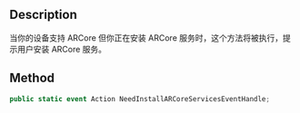 ## Description

当你的设备支持 ARCore 但你正在安装 ARCore 服务时，这个方法将被执行，提示用户安装 ARCore 服务。

## Method

```cs
public static event Action NeedInstallARCoreServicesEventHandle;
```